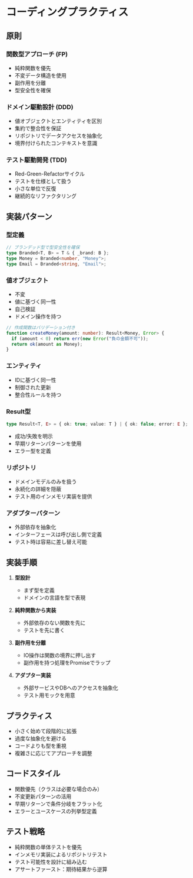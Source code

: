 # コーディングプラクティス

## 原則

### 関数型アプローチ (FP)

- 純粋関数を優先
- 不変データ構造を使用
- 副作用を分離
- 型安全性を確保

### ドメイン駆動設計 (DDD)

- 値オブジェクトとエンティティを区別
- 集約で整合性を保証
- リポジトリでデータアクセスを抽象化
- 境界付けられたコンテキストを意識

### テスト駆動開発 (TDD)

- Red-Green-Refactorサイクル
- テストを仕様として扱う
- 小さな単位で反復
- 継続的なリファクタリング

## 実装パターン

### 型定義

```typescript
// ブランデッド型で型安全性を確保
type Branded<T, B> = T & { _brand: B };
type Money = Branded<number, "Money">;
type Email = Branded<string, "Email">;
```

### 値オブジェクト

- 不変
- 値に基づく同一性
- 自己検証
- ドメイン操作を持つ

```typescript
// 作成関数はバリデーション付き
function createMoney(amount: number): Result<Money, Error> {
  if (amount < 0) return err(new Error("負の金額不可"));
  return ok(amount as Money);
}
```

### エンティティ

- IDに基づく同一性
- 制御された更新
- 整合性ルールを持つ

### Result型

```typescript
type Result<T, E> = { ok: true; value: T } | { ok: false; error: E };
```

- 成功/失敗を明示
- 早期リターンパターンを使用
- エラー型を定義

### リポジトリ

- ドメインモデルのみを扱う
- 永続化の詳細を隠蔽
- テスト用のインメモリ実装を提供

### アダプターパターン

- 外部依存を抽象化
- インターフェースは呼び出し側で定義
- テスト時は容易に差し替え可能

## 実装手順

1. **型設計**
   - まず型を定義
   - ドメインの言語を型で表現

2. **純粋関数から実装**
   - 外部依存のない関数を先に
   - テストを先に書く

3. **副作用を分離**
   - IO操作は関数の境界に押し出す
   - 副作用を持つ処理をPromiseでラップ

4. **アダプター実装**
   - 外部サービスやDBへのアクセスを抽象化
   - テスト用モックを用意

## プラクティス

- 小さく始めて段階的に拡張
- 過度な抽象化を避ける
- コードよりも型を重視
- 複雑さに応じてアプローチを調整

## コードスタイル

- 関数優先（クラスは必要な場合のみ）
- 不変更新パターンの活用
- 早期リターンで条件分岐をフラット化
- エラーとユースケースの列挙型定義

## テスト戦略

- 純粋関数の単体テストを優先
- インメモリ実装によるリポジトリテスト
- テスト可能性を設計に組み込む
- アサートファースト：期待結果から逆算
